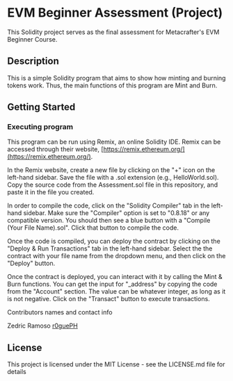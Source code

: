 # EVM Beginner Assessment (Project)

This Solidity project serves as the final assessment for Metacrafter's EVM Beginner Course. 

## Description

This is a simple Solidity program that aims to show how minting and burning tokens work. Thus, the main functions of this program are Mint and Burn.

## Getting Started

### Executing program

This program can be run using Remix, an online Solidity IDE. Remix can be accessed through their website, [https://remix.ethereum.org/](https://remix.ethereum.org/).

In the Remix website, create a new file by clicking on the "+" icon on the left-hand sidebar. Save the file with a .sol extension (e.g., HelloWorld.sol). Copy the source code from the Assessment.sol file in this repository, and paste it in the file you created.

In order to compile the code, click on the "Solidity Compiler" tab in the left-hand sidebar. Make sure the "Compiler" option is set to "0.8.18" or any compatible version. You should then see a blue button with a "Compile (Your File Name).sol". Click that button to compile the code.

Once the code is compiled, you can deploy the contract by clicking on the "Deploy & Run Transactions" tab in the left-hand sidebar. Select the the contract with your file name from the dropdown menu, and then click on the "Deploy" button.

Once the contract is deployed, you can interact with it by calling the Mint & Burn functions. You can get the input for "_address" by copying the code from the "Account" section. The value can be whatever integer, as long as it is not negative. Click on the "Transact" button to execute transactions.
 
Contributors names and contact info

Zedric Ramoso
[r0guePH](https://github.com/r0gueph)


## License

This project is licensed under the MIT License - see the LICENSE.md file for details
